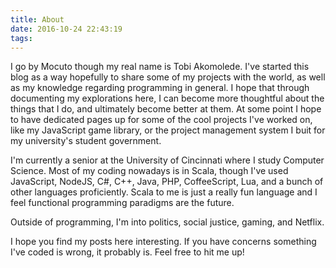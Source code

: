 ```yaml
---
title: About
date: 2016-10-24 22:43:19
tags:
---
```


I go by Mocuto though my real name is Tobi Akomolede. I've started this blog as a way hopefully to share some of my projects with the world, as well as my knowledge regarding programming in general. I hope that through documenting my explorations here, I can become more thoughtful about the things that I do, and ultimately become better at them. At some point I hope to have dedicated pages up for some of the cool projects I've worked on, like my JavaScript game library, or the project management system I buit for my university's student government.

I'm currently a senior at the University of Cincinnati where I study Computer Science. Most of my coding nowadays is in Scala, though I've used JavaScript, NodeJS, C#, C++, Java, PHP, CoffeeScript, Lua, and a bunch of other languages proficiently. Scala to me is just a really fun language and I feel functional programming paradigms are the future.

Outside of programming, I'm into politics, social justice, gaming, and Netflix.

I hope you find my posts here interesting. If you have concerns something I've coded is wrong, it probably is. Feel free to hit me up!